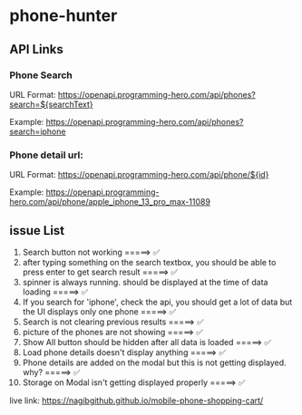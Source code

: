 # phone-hunter

## API Links

### Phone Search
URL Format: https://openapi.programming-hero.com/api/phones?search=${searchText}

Example: https://openapi.programming-hero.com/api/phones?search=iphone


### Phone detail url:
URL Format: https://openapi.programming-hero.com/api/phone/${id}


Example: https://openapi.programming-hero.com/api/phone/apple_iphone_13_pro_max-11089


## issue List
1. Search button not working =====> ✅
2. after typing something on the search textbox, you should be able to press enter to get search result =====> ✅
3. spinner is always running. should be displayed at the time of data loading =====> ✅
4. If you search for 'iphone', check the api, you should get a lot of data but the UI displays only one phone =====> ✅
5. Search is not clearing previous results =====> ✅
6. picture of the phones are not showing =====> ✅
7. Show All button should be hidden after all data is loaded =====> ✅
8. Load phone details doesn't display anything =====> ✅
9. Phone details are added on the modal but this is not getting displayed. why? =====> ✅
10. Storage on Modal isn't getting displayed properly =====> ✅

live link: https://nagibgithub.github.io/mobile-phone-shopping-cart/